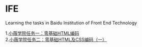 # IFE
Learning the tasks in Baidu Institution of Front End Technology

1.[小薇学院任务一：零基础HTML编码](http://ife.baidu.com/course/detail/id/90)<br/>
2.[小薇学院任务二：零基础HTML及CSS编码（一）](http://ife.baidu.com/course/detail/id/92)
